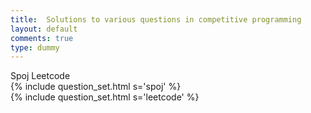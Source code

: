 ```yaml
---
title:  Solutions to various questions in competitive programming
layout: default
comments: true
type: dummy
---
```


<div class="ui grid">
    <div class="one wide column"></div>
    <div class="fourteen wide column">
        <div class="ui secondary pointing menu basic">
          <a class="active item" data-tab="spoj">Spoj</a>
          <a class="item" data-tab="leetcode">Leetcode</a>
        </div>
        <div class="ui bottom attached active tab segment" data-tab="spoj">
            {% include question_set.html s='spoj' %}
        </div>
        <div class="ui bottom attached tab segment" data-tab="leetcode">
            {% include question_set.html s='leetcode' %}
        </div>
    </div>
</div>
